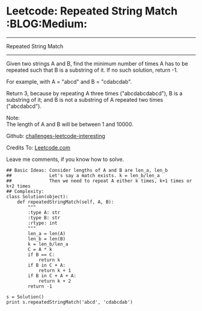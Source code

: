 # Leetcode: Repeated String Match     :BLOG:Medium:


---

Repeated String Match  

---

Given two strings A and B, find the minimum number of times A has to be repeated such that B is a substring of it. If no such solution, return -1.  

For example, with A = "abcd" and B = "cdabcdab".  

Return 3, because by repeating A three times ("abcdabcdabcd"), B is a substring of it; and B is not a substring of A repeated two times ("abcdabcd").  

Note:  
The length of A and B will be between 1 and 10000.  

Github: [challenges-leetcode-interesting](https://github.com/DennyZhang/challenges-leetcode-interesting/tree/master/repeated-string-match)  

Credits To: [Leetcode.com](https://leetcode.com/problems/repeated-string-match/description/)  

Leave me comments, if you know how to solve.  

    ## Basic Ideas: Consider lengths of A and B are len_a, len_b
    ##              Let's say a match exists. k = len_b/len_a
    ##              Then we need to repeat A either k times, k+1 times or k+2 times
    ## Complexity:
    class Solution(object):
        def repeatedStringMatch(self, A, B):
            """
            :type A: str
            :type B: str
            :rtype: int
            """
            len_a = len(A)
            len_b = len(B)
            k = len_b/len_a
            C = A * k
            if B == C:
                return k
            if B in C + A:
                return k + 1
            if B in C + A + A:
                return k + 2
            return -1
    
    s = Solution()
    print s.repeatedStringMatch('abcd', 'cdabcdab')